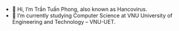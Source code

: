 - 👋 Hi, I’m Trần Tuấn Phong, also known as Hancovirus.
- 🏫 I’m currently studying Computer Science at VNU University of Engineering and Technology – VNU-UET.

<!---
Hancovirus/Hancovirus is a ✨ special ✨ repository because its `README.md` (this file) appears on your GitHub profile.
You can click the Preview link to take a look at your changes.
--->
